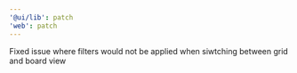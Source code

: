 ```yaml
---
'@ui/lib': patch
'web': patch
---
```


Fixed issue where filters would not be applied when siwtching between grid and board view
